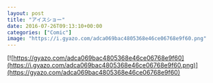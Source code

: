 ```yaml
---
layout: post
title: "アイスショー"
date: 2016-07-26T09:13:10+00:00
categories: ["Comic"]
image: "https://i.gyazo.com/adca069bac4805368e46ce06768e9f60.png"
---
```


[![https://gyazo.com/adca069bac4805368e46ce06768e9f60](https://i.gyazo.com/adca069bac4805368e46ce06768e9f60.png)](https://gyazo.com/adca069bac4805368e46ce06768e9f60)
